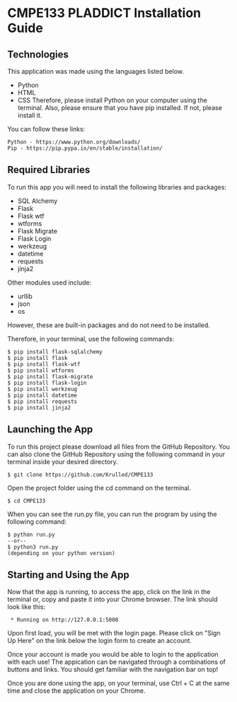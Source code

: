 # CMPE133 PLADDICT Installation Guide

## Technologies
This application was made using the languages listed below.
- Python
- HTML
- CSS
Therefore, please install Python on your computer using the terminal. Also, please ensure that you have pip installed. If not, please install it.

You can follow these links:
```
Python - https://www.python.org/downloads/
Pip - https://pip.pypa.io/en/stable/installation/
```

## Required Libraries
To run this app you will need to install the following libraries and packages:
* SQL Alchemy
* Flask
* Flask wtf
* wtforms
* Flask Migrate
* Flask Login
* werkzeug
* datetime
* requests
* jinja2

Other modules used include:
* urllib
* json
* os

However, these are built-in packages and do not need to be installed.

Therefore, in your terminal, use the following commands:

```
$ pip install flask-sqlalchemy
$ pip install flask
$ pip install flask-wtf
$ pip install wtforms
$ pip install flask-migrate
$ pip install flask-login
$ pip install werkzeug
$ pip install datetime
$ pip install requests
$ pip install jinja2
```

## Launching the App
To run this project please download all files from the GitHub Repository. You can also clone the GitHub Repository using the following command in your terminal inside your desired directory.

```
$ git clone https://github.com/Krulled/CMPE133
```

Open the project folder using the cd command on the terminal.

```
$ cd CMPE133
```

When you can see the run.py file, you can run the program by using the following command:

```
$ python run.py
--or--
$ python3 run.py 
(depending on your python version)
```

## Starting and Using the App
Now that the app is running, to access the app, click on the link in the terminal or, copy and paste it into your Chrome browser. The link should look like this:
```
 * Running on http://127.0.0.1:5000
```
Upon first load, you will be met with the login page. Please click on "Sign Up Here" on the link below the login form to create an account.

Once your account is made you would be able to login to the application with each use! The appication can be navigated through a combinations of buttons and links. You should get familiar with the navigation bar on top!

Once you are done using the app, on your terminal, use Ctrl + C at the same time and close the application on your Chrome.